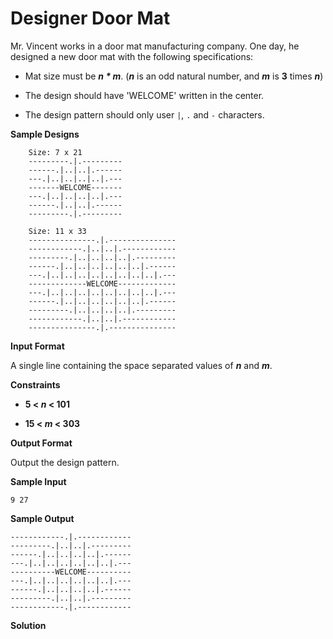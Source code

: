 # Designer Door Mat

Mr. Vincent works in a door mat manufacturing company. One day, he designed a new door mat with the following specifications:

- Mat size must be ___n * m___. (___n___ is an odd natural number, and ___m___ is __3__ times ___n___)

- The design should have 'WELCOME' written in the center.

- The design pattern should only user ```|```, ```.``` and ```-``` characters.

__Sample Designs__

```
    Size: 7 x 21 
    ---------.|.---------
    ------.|..|..|.------
    ---.|..|..|..|..|.---
    -------WELCOME-------
    ---.|..|..|..|..|.---
    ------.|..|..|.------
    ---------.|.---------
    
    Size: 11 x 33
    ---------------.|.---------------
    ------------.|..|..|.------------
    ---------.|..|..|..|..|.---------
    ------.|..|..|..|..|..|..|.------
    ---.|..|..|..|..|..|..|..|..|.---
    -------------WELCOME-------------
    ---.|..|..|..|..|..|..|..|..|.---
    ------.|..|..|..|..|..|..|.------
    ---------.|..|..|..|..|.---------
    ------------.|..|..|.------------
    ---------------.|.---------------
```

__Input Format__

A single line containing the space separated values of ___n___ and ___m___.

__Constraints__

- __5 < _n_ < 101__

- __15 < _m_ < 303__

__Output Format__

Output the design pattern.

__Sample Input__

```
9 27
```

__Sample Output__

```
------------.|.------------
---------.|..|..|.---------
------.|..|..|..|..|.------
---.|..|..|..|..|..|..|.---
----------WELCOME----------
---.|..|..|..|..|..|..|.---
------.|..|..|..|..|.------
---------.|..|..|.---------
------------.|.------------
```

__Solution__

```python

```
